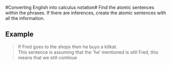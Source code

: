 #Converting English into calculus notation#
Find the atomic sentences within the phrases. If there are inferences,
create the atomic sentences with all the information.

Example
------
> If Fred goes to the shops then he buys a kitkat.  
This sentence is assuming that the 'he' mentioned is still Fred, this 
means that we still continue

